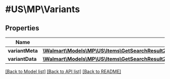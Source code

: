 # #US\MP\Variants

## Properties

Name | Type | Description | Notes
------------ | ------------- | ------------- | -------------
**variantMeta** | [**\Walmart\Models\MP\US\Items\GetSearchResult200ResponseItemsInnerPropertiesVariantsVariantMetaInner[]**](GetSearchResult200ResponseItemsInnerPropertiesVariantsVariantMetaInner.md) |  | [optional]
**variantData** | [**\Walmart\Models\MP\US\Items\GetSearchResult200ResponseItemsInnerPropertiesVariantsVariantDataInner[]**](GetSearchResult200ResponseItemsInnerPropertiesVariantsVariantDataInner.md) |  | [optional]


[[Back to Model list]](../) [[Back to API list]](../../Api/US/MP) [[Back to README]](../../README.md)
